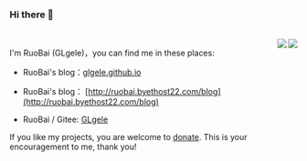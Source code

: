 ### Hi there 👋

<!--
**GLgele/GLgele** is a ✨ _special_ ✨ repository because its `README.md` (this file) appears on your GitHub profile.

Here are some ideas to get you started:

- 🔭 I’m currently working on ...
- 🌱 I’m currently learning ...
- 👯 I’m looking to collaborate on ...
- 🤔 I’m looking for help with ...
- 💬 Ask me about ...
- 📫 How to reach me: ...
- 😄 Pronouns: ...
- ⚡ Fun fact: ...
-->

<br>
<img align="right" src="https://github-readme-stats.vercel.app/api?username=GLgele&count_private=true&show_icons=true"/>
<img align="right" src="https://github-readme-stats.vercel.app/api?username=GLgele&count_private=true&show_icons=true&locale=cn"/>

I'm RuoBai (GLgele)，you can find me in these places:

* RuoBai's blog：[glgele.github.io](glgele.github.io)
* RuoBai's blog： [http://ruobai.byethost22.com/blog](http://ruobai.byethost22.com/blog)

* RuoBai / Gitee: [GLgele](https://gitee.com/GLgele)

If you like my projects, you are welcome to [donate](https://afdian.net/a/GLgele). This is your encouragement to me, thank you!
